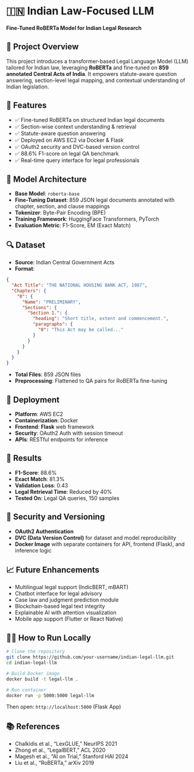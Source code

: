 # 🇮🇳 Indian Law-Focused LLM  
**Fine-Tuned RoBERTa Model for Indian Legal Research**

## 📌 Project Overview

This project introduces a transformer-based Legal Language Model (LLM) tailored for Indian law, leveraging **RoBERTa** and fine-tuned on **859 annotated Central Acts of India**. It empowers statute-aware question answering, section-level legal mapping, and contextual understanding of Indian legislation.

## 🎯 Features

- ✅ Fine-tuned RoBERTa on structured Indian legal documents  
- ✅ Section-wise context understanding & retrieval  
- ✅ Statute-aware question answering  
- ✅ Deployed on AWS EC2 via Docker & Flask  
- ✅ OAuth2 security and DVC-based version control  
- ✅ 88.6% F1-score on legal QA benchmark  
- ✅ Real-time query interface for legal professionals

## 🧠 Model Architecture

- **Base Model**: `roberta-base`  
- **Fine-Tuning Dataset**: 859 JSON legal documents annotated with chapter, section, and clause mappings  
- **Tokenizer**: Byte-Pair Encoding (BPE)  
- **Training Framework**: HuggingFace Transformers, PyTorch  
- **Evaluation Metric**: F1-Score, EM (Exact Match)

## 🔍 Dataset

- **Source**: Indian Central Government Acts  
- **Format**:
```json
{
  "Act Title": "THE NATIONAL HOUSING BANK ACT, 1987",
  "Chapters": {
    "0": {
      "Name": "PRELIMINARY",
      "Sections": {
        "Section 1.": {
          "heading": "Short title, extent and commencement.",
          "paragraphs": {
            "0": "This Act may be called..."
          }
        }
      }
    }
  }
}
```
- **Total Files**: 859 JSON files  
- **Preprocessing**: Flattened to QA pairs for RoBERTa fine-tuning

## 🚀 Deployment

- **Platform**: AWS EC2  
- **Containerization**: Docker  
- **Frontend**: **Flask** web framework  
- **Security**: OAuth2 Auth with session timeout  
- **APIs**: RESTful endpoints for inference

## 🧪 Results

- **F1-Score**: 88.6%  
- **Exact Match**: 81.3%  
- **Validation Loss**: 0.43  
- **Legal Retrieval Time**: Reduced by 40%  
- **Tested On**: Legal QA queries, 150 samples

## 🔐 Security and Versioning

- **OAuth2 Authentication**  
- **DVC (Data Version Control)** for dataset and model reproducibility  
- **Docker Image** with separate containers for API, frontend (Flask), and inference logic

## 📈 Future Enhancements

- Multilingual legal support (IndicBERT, mBART)  
- Chatbot interface for legal advisory  
- Case law and judgment prediction module  
- Blockchain-based legal text integrity  
- Explainable AI with attention visualization  
- Mobile app support (Flutter or React Native)

## 🧑‍💻 How to Run Locally

```bash
# Clone the repository
git clone https://github.com/your-username/indian-legal-llm.git
cd indian-legal-llm

# Build Docker image
docker build -t legal-llm .

# Run container
docker run -p 5000:5000 legal-llm
```

Then open: `http://localhost:5000` (Flask App)

## 📚 References

- Chalkidis et al., “LexGLUE,” NeurIPS 2021  
- Zhong et al., “LegalBERT,” ACL 2020  
- Magesh et al., “AI on Trial,” Stanford HAI 2024  
- Liu et al., “RoBERTa,” arXiv 2019
